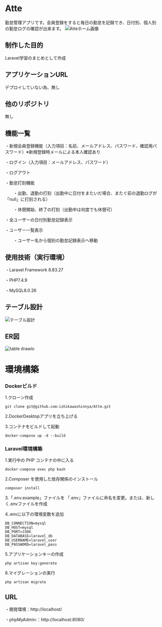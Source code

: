 # Atte
勤怠管理アプリです。会員登録をすると毎日の勤怠を記録でき、日付別、個人別の勤怠ログの確認が出来ます。
![Atteホーム画像](https://github.com/user-attachments/assets/f71245d4-de5c-4f01-9da7-8ab24e3d5b62)


## 制作した目的
Laravel学習のまとめとして作成

## アプリケーションURL
デプロイしていない為、無し

## 他のリポジトリ
無し

## 機能一覧
・新規会員登録機能（入力項目：名前、メールアドレス、パスワード、確認用パスワード）※新規登録時メールによる本人確認あり

・ログイン（入力項目：メールアドレス、パスワード）

・ログアウト

・勤怠打刻機能

　　・出勤、退勤の打刻（出勤中に日付をまたいだ場合、またぐ前の退勤ログが「null」に打刻される）
  
　　・休憩開始、終了の打刻（出勤中は何度でも休憩可）
  
・全ユーザーの日付別勤怠記録表示

・ユーザー一覧表示

　　・ユーザー名から個別の勤怠記録表示へ移動

## 使用技術（実行環境）
・Laravel Framework 8.83.27

・PHP7.4.9

・MySQL8.0.26

## テーブル設計
![テーブル設計](https://github.com/user-attachments/assets/4d80bd79-529b-466c-8e78-0a68f8594f84)

## ER図
![table drawio](https://github.com/user-attachments/assets/d1ac35fa-e7b4-4972-ad85-6bafa4efac64)

# 環境構築
### Dockerビルド

  1.クローン作成
  
    git clone git@github.com:ishikawashinnya/Atte.git
  
  2.DockerDesktopアプリを立ち上げる

  3.コンテナをビルドして起動
  
    docker-compose up -d --build

### Laravel環境構築

  1.実行中の PHP コンテナの中に入る
  
    docker-compose exec php bash
  
  2.Composer を使用した依存関係のインストール
  
    composer install
  
  3.「.env.example」ファイルを 「.env」ファイルに命名を変更。または、新しく.envファイルを作成
  
  4..envに以下の環境変数を追加
  
    DB_CONNECTION=mysql
    DB_HOST=mysql
    DB_PORT=3306
    DB_DATABASE=laravel_db
    DB_USERNAME=laravel_user
    DB_PASSWORD=laravel_pass
    
  5.アプリケーションキーの作成
  
    php artisan key:generate
    
  6.マイグレーションの実行
  
    php artisan migrate

## URL

  ・開発環境：http://localhost/

  ・phpMyAdmin:：http://localhost:8080/
  




